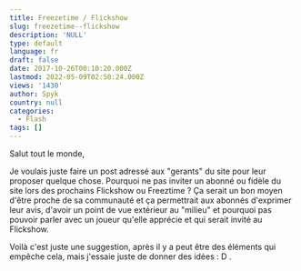 ```yaml
---
title: Freezetime / Flickshow
slug: freezetime--flickshow
description: 'NULL'
type: default
language: fr
draft: false
date: 2017-10-26T00:10:20.000Z
lastmod: 2022-05-09T02:50:24.000Z
views: '1430'
author: Spyk
country: null
categories:
  - Flash
tags: []
---
```

Salut tout le monde, 

Je voulais juste faire un post adressé aux "gerants" du site pour leur proposer quelque chose. Pourquoi ne pas inviter un abonné ou fidèle du site lors des prochains Flickshow ou Freeztime ? Ça serait un bon moyen d'être proche de sa communauté et ça permettrait aux abonnés d'exprimer leur avis, d'avoir un point de vue extérieur au "milieu" et pourquoi pas pouvoir parler avec un joueur qu'elle apprécie et qui serait invité au Flickshow.

Voilà c'est juste une suggestion, après il y a peut être des éléments qui empêche cela, mais j'essaie juste de donner des idées : D .
